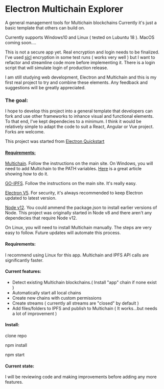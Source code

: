   <h1>Electron Multichain Explorer</h1>
A general management tools for Multichain blockchains
Currently it's just a basic template that others can build on.

Currently supports Windows10 and Linux ( tested on Lubuntu 18 ). MacOS coming soon....        

This is not a secure app yet. Real encryption and login needs to be finalized. I've used  <a href="http://bitwiseshiftleft.github.io/sjcl/" target="blank">sjcl</a> encryption in some test runs ( works very well ) but I want to refactor and streamline code more before implementing it. There is a login script that will simulate login of production release. 

I am still studying web development, Electron and Multichain and this is my first real project to try and combine these elements. Any feedback and suggestions will be greatly appreciated. 
 
<h3>The goal:</h3>
I hope to develop this project into a general template that developers can fork and use other frameworks to inhance visual and functional elements. To that end, I've kept dependecies to a minimum. I think it would be relatively simple to adapt the code to suit a React, Angular or Vue project. Forks are welcome. 
   
<p>
   This project was started from <a href="https://github.com/electron/electron-quick-start" target="blank">Electron Quickstart
</p>

<h4>
    Requirements:
</h4>

<a href="https://www.multichain.com/download-install/" target="blank">Multichain</a>. Follow the instructions on the main site. 
On Windows, you will need to add Multichain to the PATH variables. 
<a href="https://www.multichain.com/download-install/" target="blank">Here</a> is a great article showing how to do it.

<a href="https://dist.ipfs.io/#go-ipfs" target="blank">GO-IPFS</a>. Follow the instructions on the main site. It's really easy.

<a href="https://electronjs.org/docs" target="blank">Electron V5</a>. For security, it's always recommended to keep Electron updated to latest version.

<a href="https://nodejs.org/en/" target="blank">Node v12</a>. You could ammend the package.json to install earlier versions of Node. This project was originally started in Node v8 and there aren't any dependecies that require Node v12.

On Linux, you will need to install Multichain manually. The steps are very easy to follow. Future updates will automate this process.


<h4>
    Requirements:
</h4>

I recommend using Linux for this app. Multichain and IPFS API calls are significantly faster.

<h4>
    Current features:
</h4>

 <ul>
   <li>Detect existing Multichain blockchains.( Install "app" chain if none exist )</li>
   <li>Automatically start all local chains</li>
   <li>Create new chains with custom permissions</li>
   <li>Create streams ( currently all streams are "closed" by default )</li>
   <li>Add files/folders to IPFS and publish to Multichain ( It works...but needs a lot of improvement )</li>
</ul>

<h4>Install: </h4>

clone repo

npm install

npm start


<h4>
    Current state:
</h4>

I will be reviewing code and making improvements before adding any more features. 
